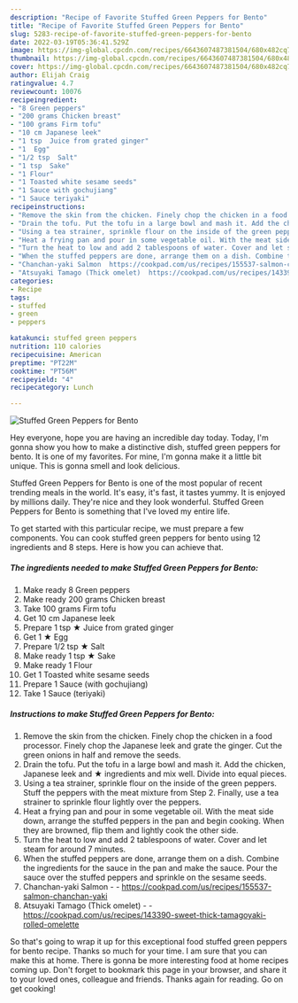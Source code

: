 ```yaml
---
description: "Recipe of Favorite Stuffed Green Peppers for Bento"
title: "Recipe of Favorite Stuffed Green Peppers for Bento"
slug: 5283-recipe-of-favorite-stuffed-green-peppers-for-bento
date: 2022-03-19T05:36:41.529Z
image: https://img-global.cpcdn.com/recipes/6643607487381504/680x482cq70/stuffed-green-peppers-for-bento-recipe-main-photo.jpg
thumbnail: https://img-global.cpcdn.com/recipes/6643607487381504/680x482cq70/stuffed-green-peppers-for-bento-recipe-main-photo.jpg
cover: https://img-global.cpcdn.com/recipes/6643607487381504/680x482cq70/stuffed-green-peppers-for-bento-recipe-main-photo.jpg
author: Elijah Craig
ratingvalue: 4.7
reviewcount: 10076
recipeingredient:
- "8 Green peppers"
- "200 grams Chicken breast"
- "100 grams Firm tofu"
- "10 cm Japanese leek"
- "1 tsp  Juice from grated ginger"
- "1  Egg"
- "1/2 tsp  Salt"
- "1 tsp  Sake"
- "1 Flour"
- "1 Toasted white sesame seeds"
- "1 Sauce with gochujiang"
- "1 Sauce teriyaki"
recipeinstructions:
- "Remove the skin from the chicken. Finely chop the chicken in a food processor. Finely chop the Japanese leek and grate the ginger. Cut the green onions in half and remove the seeds."
- "Drain the tofu. Put the tofu in a large bowl and mash it. Add the chicken, Japanese leek and ★ ingredients and mix well. Divide into equal pieces."
- "Using a tea strainer, sprinkle flour on the inside of the green peppers. Stuff the peppers with the meat mixture from Step 2. Finally, use a tea strainer to sprinkle flour lightly over the peppers."
- "Heat a frying pan and pour in some vegetable oil. With the meat side down, arrange the stuffed peppers in the pan and begin cooking. When they are browned, flip them and lightly cook the other side."
- "Turn the heat to low and add 2 tablespoons of water. Cover and let steam for around 7 minutes."
- "When the stuffed peppers are done, arrange them on a dish. Combine the ingredients for the sauce in the pan and make the sauce. Pour the sauce over the stuffed peppers and sprinkle on the sesame seeds."
- "Chanchan-yaki Salmon  https://cookpad.com/us/recipes/155537-salmon-chanchan-yaki"
- "Atsuyaki Tamago (Thick omelet)  https://cookpad.com/us/recipes/143390-sweet-thick-tamagoyaki-rolled-omelette"
categories:
- Recipe
tags:
- stuffed
- green
- peppers

katakunci: stuffed green peppers 
nutrition: 110 calories
recipecuisine: American
preptime: "PT22M"
cooktime: "PT56M"
recipeyield: "4"
recipecategory: Lunch

---
```



![Stuffed Green Peppers for Bento](https://img-global.cpcdn.com/recipes/6643607487381504/680x482cq70/stuffed-green-peppers-for-bento-recipe-main-photo.jpg)

Hey everyone, hope you are having an incredible day today. Today, I'm gonna show you how to make a distinctive dish, stuffed green peppers for bento. It is one of my favorites. For mine, I'm gonna make it a little bit unique. This is gonna smell and look delicious.



Stuffed Green Peppers for Bento is one of the most popular of recent trending meals in the world. It's easy, it's fast, it tastes yummy. It is enjoyed by millions daily. They're nice and they look wonderful. Stuffed Green Peppers for Bento is something that I've loved my entire life.


To get started with this particular recipe, we must prepare a few components. You can cook stuffed green peppers for bento using 12 ingredients and 8 steps. Here is how you can achieve that.

<!--inarticleads1-->

##### The ingredients needed to make Stuffed Green Peppers for Bento:

1. Make ready 8 Green peppers
1. Make ready 200 grams Chicken breast
1. Take 100 grams Firm tofu
1. Get 10 cm Japanese leek
1. Prepare 1 tsp ★ Juice from grated ginger
1. Get 1 ★ Egg
1. Prepare 1/2 tsp ★ Salt
1. Make ready 1 tsp ★ Sake
1. Make ready 1 Flour
1. Get 1 Toasted white sesame seeds
1. Prepare 1 Sauce (with gochujiang)
1. Take 1 Sauce (teriyaki)




<!--inarticleads2-->

##### Instructions to make Stuffed Green Peppers for Bento:

1. Remove the skin from the chicken. Finely chop the chicken in a food processor. Finely chop the Japanese leek and grate the ginger. Cut the green onions in half and remove the seeds.
1. Drain the tofu. Put the tofu in a large bowl and mash it. Add the chicken, Japanese leek and ★ ingredients and mix well. Divide into equal pieces.
1. Using a tea strainer, sprinkle flour on the inside of the green peppers. Stuff the peppers with the meat mixture from Step 2. Finally, use a tea strainer to sprinkle flour lightly over the peppers.
1. Heat a frying pan and pour in some vegetable oil. With the meat side down, arrange the stuffed peppers in the pan and begin cooking. When they are browned, flip them and lightly cook the other side.
1. Turn the heat to low and add 2 tablespoons of water. Cover and let steam for around 7 minutes.
1. When the stuffed peppers are done, arrange them on a dish. Combine the ingredients for the sauce in the pan and make the sauce. Pour the sauce over the stuffed peppers and sprinkle on the sesame seeds.
1. Chanchan-yaki Salmon -  - https://cookpad.com/us/recipes/155537-salmon-chanchan-yaki
1. Atsuyaki Tamago (Thick omelet) -  - https://cookpad.com/us/recipes/143390-sweet-thick-tamagoyaki-rolled-omelette




So that's going to wrap it up for this exceptional food stuffed green peppers for bento recipe. Thanks so much for your time. I am sure that you can make this at home. There is gonna be more interesting food at home recipes coming up. Don't forget to bookmark this page in your browser, and share it to your loved ones, colleague and friends. Thanks again for reading. Go on get cooking!
